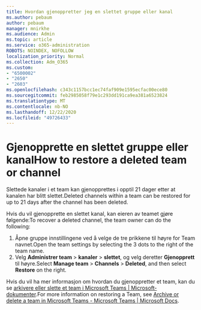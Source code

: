 ```yaml
---
title: Hvordan gjenoppretter jeg en slettet gruppe eller kanal
ms.author: pebaum
author: pebaum
manager: mnirkhe
ms.audience: Admin
ms.topic: article
ms.service: o365-administration
ROBOTS: NOINDEX, NOFOLLOW
localization_priority: Normal
ms.collection: Adm_O365
ms.custom:
- "6500002"
- "2650"
- "2603"
ms.openlocfilehash: c343c1157bcc1ec74faf909e1595ecfac00ece80
ms.sourcegitcommit: feb2985058f79e1c293dd191ca9ea381a6523824
ms.translationtype: MT
ms.contentlocale: nb-NO
ms.lasthandoff: 12/22/2020
ms.locfileid: "49726433"
---
```

# <a name="how-to-restore-a-deleted-team-or-channel"></a><span data-ttu-id="9b0b6-102">Gjenopprette en slettet gruppe eller kanal</span><span class="sxs-lookup"><span data-stu-id="9b0b6-102">How to restore a deleted team or channel</span></span>

<span data-ttu-id="9b0b6-103">Slettede kanaler i et team kan gjenopprettes i opptil 21 dager etter at kanalen har blitt slettet.</span><span class="sxs-lookup"><span data-stu-id="9b0b6-103">Deleted channels within a team can be restored for up to 21 days after the channel has been deleted.</span></span>

<span data-ttu-id="9b0b6-104">Hvis du vil gjenopprette en slettet kanal, kan eieren av teamet gjøre følgende:</span><span class="sxs-lookup"><span data-stu-id="9b0b6-104">To recover a deleted channel, the team owner can do the following:</span></span>

1. <span data-ttu-id="9b0b6-105">Åpne gruppe innstillingene ved å velge de tre prikkene til høyre for Team navnet.</span><span class="sxs-lookup"><span data-stu-id="9b0b6-105">Open the team settings by selecting the 3 dots to the right of the team name.</span></span>
2. <span data-ttu-id="9b0b6-106">Velg **Administrer team**  >  **kanaler**  >  **slettet**, og velg deretter **Gjenopprett** til høyre.</span><span class="sxs-lookup"><span data-stu-id="9b0b6-106">Select **Manage team** > **Channels** > **Deleted**, and then select **Restore** on the right.</span></span>

<span data-ttu-id="9b0b6-107">Hvis du vil ha mer informasjon om hvordan du gjenoppretter et team, kan du se [arkivere eller slette et team i Microsoft Teams | Microsoft-dokumenter](https://docs.microsoft.com/microsoftteams/archive-or-delete-a-team#restore-a-deleted-team).</span><span class="sxs-lookup"><span data-stu-id="9b0b6-107">For more information on restoring a Team, see [Archive or delete a team in Microsoft Teams - Microsoft Teams | Microsoft Docs](https://docs.microsoft.com/microsoftteams/archive-or-delete-a-team#restore-a-deleted-team).</span></span>
